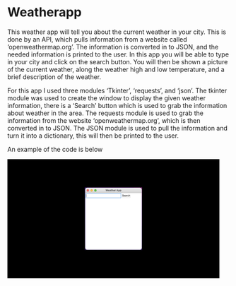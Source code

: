 # Weatherapp

This weather app will tell you about the current weather in your city. This is done by an API, which pulls information from a website called ‘openweathermap.org’. The information is converted in to JSON, and the needed information is printed to the user. In this app you will be able to type in your city and click on the search button. You will then be shown a picture of the current weather, along the weather high and low temperature, and a brief description of the weather. 

For this app I used three modules ‘Tkinter’, ‘requests’, and ‘json’. The tkinter module was used to create the window to display the given weather information, there is a ‘Search’ button which is used to grab the information about weather in the area. The requests module is used to grab the information from the website ‘openweathermap.org’, which is then converted in to JSON. The JSON module is used to pull the information and turn it into a dictionary, this will then be printed to the user.

An example of the code is below

![](image/WeatherAppGIF.gif)
